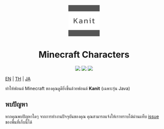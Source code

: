 <div align="center">
    <img src="https://raw.githubusercontent.com/Maseshi/Karact/main/source/pack.png" width="100" alt="icon">
    <h1>
        <strong>Minecraft Characters</strong>
    </h1>
    <img src="https://img.shields.io/badge/minecraft-v1.20.2-62B47A?logo=minecraft&logoColor=white&style=for-the-badge">
    <img src="https://img.shields.io/github/stars/Maseshi/Karact.svg?logo=github&style=for-the-badge">
    <img src="https://img.shields.io/github/license/Maseshi/Karact.svg?logo=github&style=for-the-badge">
</div>

[EN](https://github.com/Maseshi/Karact/blob/main/documents/README.en.md) | [TH](https://github.com/Maseshi/Karact/blob/main/documents/README.th.md) | [JA](https://github.com/Maseshi/Karact/blob/main/documents/README.ja.md)

ทำให้ฟอนต์ Minecraft ของคุณดูดียิ่งขึ้นด้วยฟอนต์ **Kanit** (เฉพาะรุ่น Java)

## พบปัญหา

หากคุณพบปัญหาใดๆ จากการทำงานปัจจุบันของคุณ คุณสามารถแจ้งให้เราทราบได้ผ่านแท็บ [issue](https://github.com/Maseshi/Karact/issues) ของพื้นที่เก็บนี้ได้
